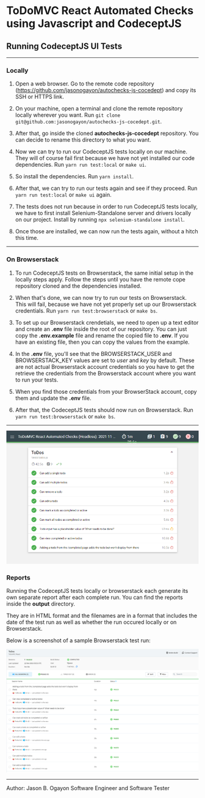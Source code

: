 # ToDoMVC React Automated Checks using Javascript and CodeceptJS

## Running CodeceptJS UI Tests

---

### Locally

1. Open a web browser. Go to the remote code repository (<https://github.com/jasonogayon/autochecks-js-cocedept>) and copy its SSH or HTTPS link.

2. On your machine, open a terminal and clone the remote repository locally wherever you want. Run `git clone git@github.com:jasonogayon/autochecks-js-cocedept.git`.

3. After that, go inside the cloned **autochecks-js-cocedept** repository. You can decide to rename this directory to what you want.

4. Now we can try to run our CodeceptJS tests locally on our machine. They will of course fail first because we have not yet installed our code dependencies. Run `yarn run test:local` or `make ui`.

5. So install the dependencies. Run `yarn install`.

6. After that, we can try to run our tests again and see if they proceed. Run `yarn run test:local` or `make ui` again.

7. The tests does not run because in order to run CodeceptJS tests locally, we have to first install Selenium-Standalone server and drivers locally on our project. Install by running `npx selenium-standalone install`.

8. Once those are installed, we can now run the tests again, without a hitch this time.

---

### On Browserstack

1. To run CodeceptJS tests on Browserstack, the same initial setup in the locally steps apply. Follow the steps until you have the remote cope repository cloned and the dependencies installed.

2. When that's done, we can now try to run our tests on Browserstack. This will fail, because we have not yet properly set up our Browserstack credentials. Run `yarn run test:browserstack` or `make bs`.

3. To set up our Browserstack crendetials, we need to open up a text editor and create an **.env** file inside the root of our repository. You can just copy the **.env.example** file and rename the copied file to **.env**. If you have an existing file, then you can copy the values from the example.

4. In the **.env** file, you'll see that the BROWSERSTACK_USER and BROWSERSTACK_KEY values are set to *user* and *key* by default. These are not actual Browserstack account credentials so you have to get the retrieve the credentials from the Browserstack account where you want to run your tests.

5. When you find those credentials from your BrowserStack account, copy them and update the **.env** file.

6. After that, the CodeceptJS tests should now run on Browserstack. Run `yarn run test:browserstack` or `make bs`.

---

![Sample Mochawesome Test Report](./docs/11222021-test-report.png)

### Reports

Running the CodeceptJS tests locally or browserstack each generate its own separate report after each complete run. You can find the reports inside the **output** directory.

They are in HTML format and the filenames are in a format that includes the date of the test run as well as whether the run occured locally or on Browserstack.

Below is a screenshot of a sample Browserstack test run:

![Sample Browserstack Test Report On Web](./docs/11222021-test-report-bs-web.png)

---

Author: Jason B. Ogayon
Software Engineer and Software Tester
